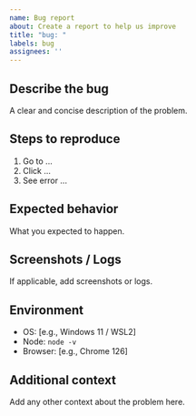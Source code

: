 ```yaml
---
name: Bug report
about: Create a report to help us improve
title: "bug: "
labels: bug
assignees: ''
---
```


## Describe the bug
A clear and concise description of the problem.

## Steps to reproduce
1. Go to ...
2. Click ...
3. See error ...

## Expected behavior
What you expected to happen.

## Screenshots / Logs
If applicable, add screenshots or logs.

## Environment
- OS: [e.g., Windows 11 / WSL2]
- Node: `node -v`
- Browser: [e.g., Chrome 126]

## Additional context
Add any other context about the problem here.


